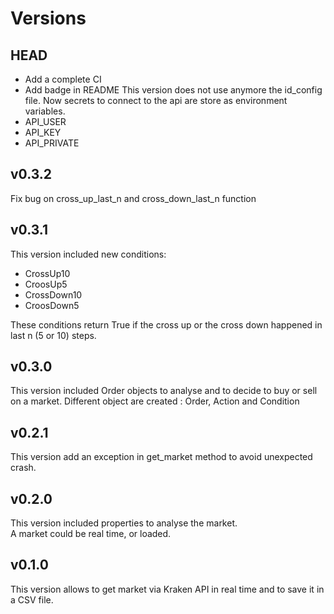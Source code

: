 # Versions
## HEAD
- Add a complete CI
- Add badge in README
This version does not use anymore the id_config file. Now secrets to connect to the api are store
 as environment variables. 
- API_USER
- API_KEY
- API_PRIVATE

## v0.3.2
Fix bug on cross_up_last_n and cross_down_last_n function

## v0.3.1
This version included new conditions:
- CrossUp10
- CroosUp5  
- CrossDown10
- CroosDown5  

These conditions return True if the cross up or the cross down happened in last n (5 or 10) steps.  

## v0.3.0
This version included Order objects to analyse and to decide to buy or sell on a market.
Different object are created : Order, Action and Condition

## v0.2.1
This version add an exception in get_market method to avoid unexpected crash.

## v0.2.0
This version included properties to analyse the market.  
A market could be real time, or loaded.  

## v0.1.0
This version allows to get market via Kraken API in real time and to save it in a CSV file.